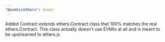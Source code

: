 ```yaml
---
"@evmts/ethers": minor
---
```


Added Contract extends ethers.Contract class that 100% matches the real ethers.Contract. This class actually doesn't use EVMts at all and is meant to be upstreamed to ethers.js 
